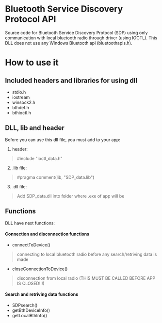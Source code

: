 # Bluetooth Service Discovery Protocol API
Source code for Bluetooth Service Discovery Protocol (SDP) using only communication with local bluetooth radio through driver (using IOCTL). 
This DLL does not use any Windows Bluetooth api (bluetoothapis.h).


# How to use it
## Included headers and libraries for using dll
- stdio.h
- iostream
- winsock2.h
- bthdef.h
- bthioctl.h

## DLL, lib and header
Before you can use this dll file, you must add to your app:
1. header: 

> #include "ioctl_data.h"

2. .lib file:

> #pragma comment(lib, "SDP_data.lib")

3. .dll file:

> Add SDP_data.dll into folder where .exe of app will be

## Functions
DLL have next functions:
#### Connection and disconnection functions
- connectToDevice()
> connecting to local bluetooth radio before any search/retriving data is made
- closeConnectionToDevice()
> disconnection from local radio (THIS MUST BE CALLED BEFORE APP IS CLOSED!!!)
#### Search and retriving data functions
- SDPsearch()
- getBthDeviceInfo()
- getLocalBthInfo()
